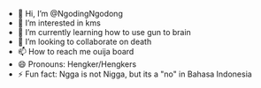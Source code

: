 - 👋 Hi, I’m @NgodingNgodong
- 👀 I’m interested in kms
- 🌱 I’m currently learning how to use gun to brain
- 💞️ I’m looking to collaborate on death
- 📫 How to reach me ouija board
- 😄 Pronouns: Hengker/Hengkers
- ⚡ Fun fact: Ngga is not Nigga, but its a "no" in Bahasa Indonesia

<!---
NgodingNgodong/NgodingNgodong is a ✨ special ✨ repository because its `README.md` (this file) appears on your GitHub profile.
You can click the Preview link to take a look at your changes.
--->
